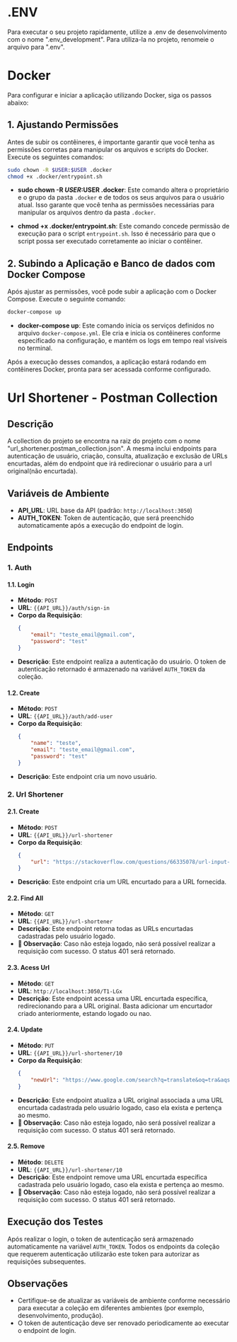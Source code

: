 # .ENV

Para executar o seu projeto rapidamente, utilize a .env de desenvolvimento com o nome ".env_development". Para utiliza-la no projeto, renomeie o arquivo para ".env".

# Docker

Para configurar e iniciar a aplicação utilizando Docker, siga os passos abaixo:

## 1. Ajustando Permissões
Antes de subir os contêineres, é importante garantir que você tenha as permissões corretas para manipular os arquivos e scripts do Docker. Execute os seguintes comandos:

```bash
sudo chown -R $USER:$USER .docker
chmod +x .docker/entrypoint.sh
```

- **sudo chown -R $USER:$USER .docker**: Este comando altera o proprietário e o grupo da pasta `.docker` e de todos os seus arquivos para o usuário atual. Isso garante que você tenha as permissões necessárias para manipular os arquivos dentro da pasta `.docker`.
  
- **chmod +x .docker/entrypoint.sh**: Este comando concede permissão de execução para o script `entrypoint.sh`. Isso é necessário para que o script possa ser executado corretamente ao iniciar o contêiner.

## 2. Subindo a Aplicação e Banco de dados com Docker Compose

Após ajustar as permissões, você pode subir a aplicação com o Docker Compose. Execute o seguinte comando:

```bash
docker-compose up
```

- **docker-compose up**: Este comando inicia os serviços definidos no arquivo `docker-compose.yml`. Ele cria e inicia os contêineres conforme especificado na configuração, e mantém os logs em tempo real visíveis no terminal.

Após a execução desses comandos, a aplicação estará rodando em contêineres Docker, pronta para ser acessada conforme configurado.

# Url Shortener - Postman Collection

## Descrição
  A collection do projeto se encontra na raiz do projeto com o nome "url_shortener.postman_collection.json". A mesma inclui endpoints para autenticação de usuário, criação, consulta, atualização e exclusão de URLs encurtadas, além do endpoint que irá redirecionar o usuário para a url original(não encurtada).

## Variáveis de Ambiente
- **API_URL**: URL base da API (padrão: `http://localhost:3050`)
- **AUTH_TOKEN**: Token de autenticação, que será preenchido automaticamente após a execução do endpoint de login.

## Endpoints

### 1. **Auth**
#### 1.1. Login
- **Método**: `POST`
- **URL**: `{{API_URL}}/auth/sign-in`
- **Corpo da Requisição**:
  ```json
  {
      "email": "teste_email@gmail.com",
      "password": "test"
  }
  ```
- **Descrição**: Este endpoint realiza a autenticação do usuário. O token de autenticação retornado é armazenado na variável `AUTH_TOKEN` da coleção.

#### 1.2. Create
- **Método**: `POST`
- **URL**: `{{API_URL}}/auth/add-user`
- **Corpo da Requisição**:
  ```json
  {
      "name": "teste",
      "email": "teste_email@gmail.com",
      "password": "test"
  }
  ```
- **Descrição**: Este endpoint cria um novo usuário.

### 2. **Url Shortener**
#### 2.1. Create
- **Método**: `POST`
- **URL**: `{{API_URL}}/url-shortener`
- **Corpo da Requisição**:
  ```json
  {
      "url": "https://stackoverflow.com/questions/66335078/url-input-validation-nestjs"
  }
  ```
- **Descrição**: Este endpoint cria um URL encurtado para a URL fornecida.

#### 2.2. Find All
- **Método**: `GET`
- **URL**: `{{API_URL}}/url-shortener`
- **Descrição**: Este endpoint retorna todas as URLs encurtadas cadastradas pelo usuário logado.
- **🔴 Observação**: Caso não esteja logado, não será possível realizar a requisição com sucesso. O status 401 será retornado.


#### 2.3. Acess Url
- **Método**: `GET`
- **URL**: `http://localhost:3050/T1-LGx`
- **Descrição**: Este endpoint acessa uma URL encurtada específica, redirecionando para a URL original. Basta adicionar um encurtador criado anteriormente, estando logado ou nao.

#### 2.4. Update
- **Método**: `PUT`
- **URL**: `{{API_URL}}/url-shortener/10`
- **Corpo da Requisição**:
  ```json
  {
      "newUrl": "https://www.google.com/search?q=translate&oq=tra&aqs=chrome.0.69i59j69i57j69i61l2.534j0j4&sourceid=chrome&ie=UTF-8"
  }
  ```
- **Descrição**: Este endpoint atualiza a URL original associada a uma URL encurtada cadastrada pelo usuário logado, caso ela exista e pertença ao mesmo.
- **🔴 Observação**: Caso não esteja logado, não será possível realizar a requisição com sucesso. O status 401 será retornado.

#### 2.5. Remove
- **Método**: `DELETE`
- **URL**: `{{API_URL}}/url-shortener/10`
- **Descrição**: Este endpoint remove uma URL encurtada específica cadastrada pelo usuário logado, caso ela exista e pertença ao mesmo.
- **🔴 Observação**: Caso não esteja logado, não será possível realizar a requisição com sucesso. O status 401 será retornado.

## Execução dos Testes
Após realizar o login, o token de autenticação será armazenado automaticamente na variável `AUTH_TOKEN`. Todos os endpoints da coleção que requerem autenticação utilizarão este token para autorizar as requisições subsequentes.

## Observações
- Certifique-se de atualizar as variáveis de ambiente conforme necessário para executar a coleção em diferentes ambientes (por exemplo, desenvolvimento, produção).
- O token de autenticação deve ser renovado periodicamente ao executar o endpoint de login.